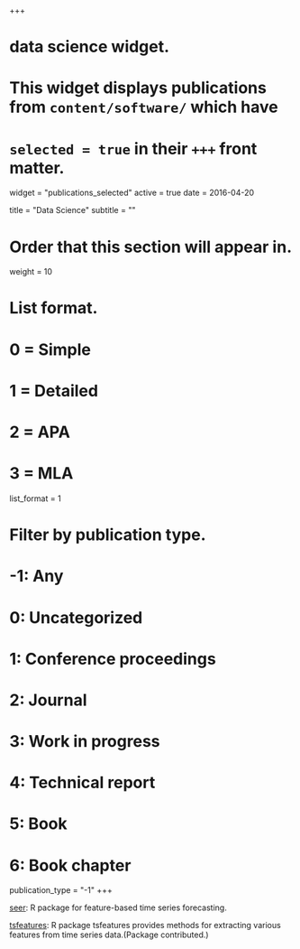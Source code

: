 +++
# data science widget.
# This widget displays publications from `content/software/` which have
# `selected = true` in their `+++` front matter.
widget = "publications_selected"
active = true
date = 2016-04-20

title = "Data Science"
subtitle = ""

# Order that this section will appear in.
weight = 10

# List format.
#   0 = Simple
#   1 = Detailed
#   2 = APA
#   3 = MLA
list_format = 1

# Filter by publication type.
# -1: Any
#  0: Uncategorized
#  1: Conference proceedings
#  2: Journal
#  3: Work in progress
#  4: Technical report
#  5: Book
#  6: Book chapter
publication_type = "-1"
+++

<i class="fa fa-cog fa-spin"></i> [seer](https://github.com/thiyangt/seer): R package for feature-based time series forecasting.

<i class="fa fa-cog fa-spin"></i> [tsfeatures](https://github.com/robjhyndman/tsfeatures): R package tsfeatures provides methods for extracting various features from time series data.(Package contributed.)